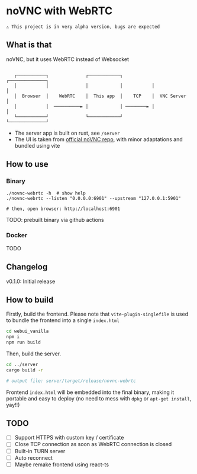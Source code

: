 # noVNC with WebRTC

```
⚠️ This project is in very alpha version, bugs are expected
```

## What is that

noVNC, but it uses WebRTC instead of Websocket

```

   ┌───────────┐              ┌────────────┐           ┌──────────────┐
   │           │              │            │           │              │
   │  Browser  │    WebRTC    │  This app  │    TCP    │  VNC Server  │
   │           │  ──────────► │            │ ────────► │              │
   └───────────┘              └────────────┘           └──────────────┘

```

- The server app is built on rust, see `/server`
- The UI is taken from [official noVNC repo](https://github.com/novnc/noVNC), with minor adaptations and bundled using vite

## How to use

### Binary

```shell
./novnc-webrtc -h  # show help
./novnc-webrtc --listen "0.0.0.0:6901" --upstream "127.0.0.1:5901"

# then, open browser: http://localhost:6901
```

TODO: prebuilt binary via github actions

### Docker

TODO

## Changelog

v0.1.0: Initial release

## How to build

Firstly, build the frontend. Please note that `vite-plugin-singlefile` is used to bundle the frontend into a single `index.html`

```bash
cd webui_vanilla
npm i
npm run build
```

Then, build the server.

```bash
cd ../server
cargo build -r

# output file: server/target/release/novnc-webrtc
```

Frontend `index.html` will be embedded into the final binary, making it portable and easy to deploy (no need to mess with `dpkg` or `apt-get install`, yay!!)

## TODO

- [ ] Support HTTPS with custom key / certificate
- [ ] Close TCP connection as soon as WebRTC connection is closed
- [ ] Built-in TURN server
- [ ] Auto reconnect
- [ ] Maybe remake frontend using react-ts
